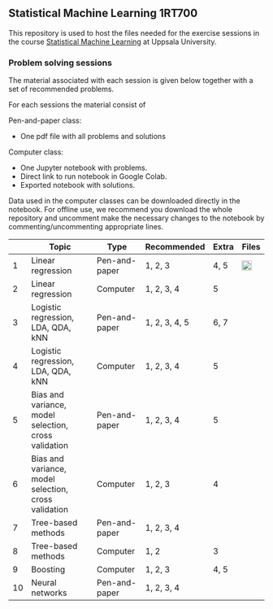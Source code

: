 ## Statistical Machine Learning 1RT700

This repository is used to host the files needed for the exercise sessions in the course [Statistical Machine Learning](http://www.it.uu.se/edu/course/homepage/sml) at Uppsala University.

### Problem solving sessions
The material associated with each session is given below together with a set of recommended problems.

For each sessions the material consist of

Pen-and-paper class:
* One pdf file with all problems and solutions

Computer class:
* One Jupyter notebook with problems.
* Direct link to run notebook in Google Colab.
* Exported notebook with solutions.

Data used in the computer classes can be downloaded directly in the notebook.
For offline use, we recommend you download the whole repository and uncomment make the necessary changes to the notebook by commenting/uncommenting appropriate lines.

|    | Topic                                                | Type          | Recommended   | Extra | Files |
|----|------------------------------------------------------|---------------|---------------|-------|-------|
| 1  | Linear regression                                    | Pen-and-paper | 1, 2, 3       | 4, 5  | <a href="https://github.com/uu-sml/course-sml-public/raw/master/SML-ex_session1.pdf"><img src="https://upload.wikimedia.org/wikipedia/commons/8/87/PDF_file_icon.svg" alt="PDF" title="Download pdf" width="20" /></a> |
| 2  | Linear regression                                    | Computer      | 1, 2, 3, 4    | 5     | <!--<a href="https://github.com/uu-sml/course-sml-public/raw/master/SML-ex_session2.ipynb"><img src="https://upload.wikimedia.org/wikipedia/commons/3/38/Jupyter_logo.svg" alt="Notebook" title="Download notebook" width="20" /></a> [![Open In Colab](https://colab.research.google.com/assets/colab-badge.svg)](https://colab.research.google.com/github/uu-sml/course-sml-public/blob/master/SML-ex_session2.ipynb) <a href="https://uu-sml.github.io/course-sml-public/solutions/SML-ex-sol_session2.html">Solutions</a> -->|
| 3  | Logistic regression, LDA, QDA, kNN                   | Pen-and-paper | 1, 2, 3, 4, 5 | 6, 7  | <!--<a href="https://github.com/uu-sml/course-sml-public/raw/master/SML-ex_session3.pdf"><img src="https://upload.wikimedia.org/wikipedia/commons/8/87/PDF_file_icon.svg" alt="PDF" title="Download pdf" width="20" /></a> --> |
| 4  | Logistic regression, LDA, QDA, kNN                   | Computer      | 1, 2, 3, 4    | 5     | <!--<a href="https://github.com/uu-sml/course-sml-public/raw/master/SML-ex_session4.ipynb"><img src="https://upload.wikimedia.org/wikipedia/commons/3/38/Jupyter_logo.svg" alt="Notebook" title="Download notebook" width="20" /></a> [![Open In Colab](https://colab.research.google.com/assets/colab-badge.svg)](https://colab.research.google.com/github/uu-sml/course-sml-public/blob/master/SML-ex_session4.ipynb) <a href="https://uu-sml.github.io/course-sml-public/solutions/SML-ex-sol_session4.html">Solutions</a>--> |
| 5  | Bias and variance, model selection, cross validation | Pen-and-paper | 1, 2, 3, 4    | 5     | <!--<a href="https://github.com/uu-sml/course-sml-public/raw/master/SML-ex_session5.pdf"><img src="https://upload.wikimedia.org/wikipedia/commons/8/87/PDF_file_icon.svg" alt="PDF" title="Download pdf" width="20" /></a>--> |
| 6  | Bias and variance, model selection, cross validation | Computer      | 1, 2, 3       | 4     | <!--<a href="https://github.com/uu-sml/course-sml-public/raw/master/SML-ex_session6.ipynb"><img src="https://upload.wikimedia.org/wikipedia/commons/3/38/Jupyter_logo.svg" alt="Notebook" title="Download notebook" width="20" /></a> [![Open In Colab](https://colab.research.google.com/assets/colab-badge.svg)](https://colab.research.google.com/github/uu-sml/course-sml-public/blob/master/SML-ex_session6.ipynb) <a href="https://uu-sml.github.io/course-sml-public/solutions/SML-ex-sol_session6.html">Solutions</a> -->|
| 7  | Tree-based methods                                   | Pen-and-paper | 1, 2, 3, 4    |       | <!--<a href="https://github.com/uu-sml/course-sml-public/raw/master/SML-ex_session7.pdf"><img src="https://upload.wikimedia.org/wikipedia/commons/8/87/PDF_file_icon.svg" alt="PDF" title="Download pdf" width="20" /></a>--> |
| 8  | Tree-based methods                                   | Computer      | 1, 2          | 3     | <!--<a href="https://github.com/uu-sml/course-sml-public/raw/master/SML-ex_session8.ipynb"><img src="https://upload.wikimedia.org/wikipedia/commons/3/38/Jupyter_logo.svg" alt="Notebook" title="Download notebook" width="20" /></a> [![Open In Colab](https://colab.research.google.com/assets/colab-badge.svg)](https://colab.research.google.com/github/uu-sml/course-sml-public/blob/master/SML-ex_session8.ipynb) <a href="https://uu-sml.github.io/course-sml-public/solutions/SML-ex-sol_session8.html">Solutions</a>--> |
| 9  | Boosting                                             | Computer      | 1, 2, 3       | 4, 5  | <!--<a href="https://github.com/uu-sml/course-sml-public/raw/master/SML-ex_session9.ipynb"><img src="https://upload.wikimedia.org/wikipedia/commons/3/38/Jupyter_logo.svg" alt="Notebook" title="Download notebook" width="20" /></a> [![Open In Colab](https://colab.research.google.com/assets/colab-badge.svg)](https://colab.research.google.com/github/uu-sml/course-sml-public/blob/master/SML-ex_session9.ipynb) <a href="https://uu-sml.github.io/course-sml-public/solutions/SML-ex-sol_session9.html">Solutions</a>--> |
| 10 | Neural networks                                      | Pen-and-paper | 1, 2, 3, 4    |       | <!--<a href="https://github.com/uu-sml/course-sml-public/raw/master/SML-ex_session10.pdf"><img src="https://upload.wikimedia.org/wikipedia/commons/8/87/PDF_file_icon.svg" alt="PDF" title="Download pdf" width="20" /></a> --> |
